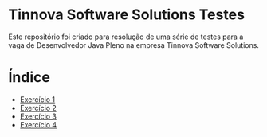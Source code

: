 # Tinnova Software Solutions Testes
Este repositório foi criado para resolução de uma série de testes para a vaga de Desenvolvedor Java Pleno na empresa 
Tinnova Software Solutions.

# Índice
- [Exercício 1](#exercício-1)
- [Exercício 2](#exercício-2)
- [Exercício 3](#exercício-3)
- [Exercício 4](#exercício-4)

